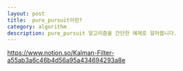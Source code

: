 ```yaml
---
layout: post
title:  pure_pursuit이란?
category: algorithm
description: pure_pursuit 알고리즘을 간단한 예제로 알아봅니다.
---
```


https://www.notion.so/Kalman-Filter-a55ab3a6c46b4d56a95a434694293a8e
